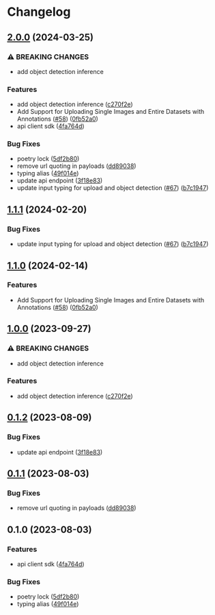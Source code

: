# Changelog

## [2.0.0](https://github.com/Epigos-AI/epigos-python/compare/epigos-v1.1.1...epigos-v2.0.0) (2024-03-25)


### ⚠ BREAKING CHANGES

* add object detection inference

### Features

* add object detection inference ([c270f2e](https://github.com/Epigos-AI/epigos-python/commit/c270f2e6e0a935fee88586a4a3ee3fe7791f551b))
* Add Support for Uploading Single Images and Entire Datasets with Annotations ([#58](https://github.com/Epigos-AI/epigos-python/issues/58)) ([0fb52a0](https://github.com/Epigos-AI/epigos-python/commit/0fb52a094f52f9a4a60ec3137b93501f803e57d5))
* api client sdk ([4fa764d](https://github.com/Epigos-AI/epigos-python/commit/4fa764d13e503a2bbbf9bc8023ae3e85f2694272))


### Bug Fixes

* poetry lock ([5df2b80](https://github.com/Epigos-AI/epigos-python/commit/5df2b80e3c60c90bd54cee0915dd6e16d84c9df3))
* remove url quoting in payloads ([dd89038](https://github.com/Epigos-AI/epigos-python/commit/dd8903885c09c6b54cd393e941be80e09c68f63e))
* typing alias ([49f014e](https://github.com/Epigos-AI/epigos-python/commit/49f014edf45fc0b369fa088622b3cab513600e06))
* update api endpoint ([3f18e83](https://github.com/Epigos-AI/epigos-python/commit/3f18e8372ed6a39266fac0b001b3c50ab655de7a))
* update input typing for upload and object detection ([#67](https://github.com/Epigos-AI/epigos-python/issues/67)) ([b7c1947](https://github.com/Epigos-AI/epigos-python/commit/b7c194791279abe8f0883a8ba1e3cb29087cb8a3))

## [1.1.1](https://github.com/Epigos-AI/epigos-python/compare/v1.1.0...v1.1.1) (2024-02-20)


### Bug Fixes

* update input typing for upload and object detection ([#67](https://github.com/Epigos-AI/epigos-python/issues/67)) ([b7c1947](https://github.com/Epigos-AI/epigos-python/commit/b7c194791279abe8f0883a8ba1e3cb29087cb8a3))

## [1.1.0](https://github.com/Epigos-AI/epigos-python/compare/v1.0.0...v1.1.0) (2024-02-14)


### Features

* Add Support for Uploading Single Images and Entire Datasets with Annotations ([#58](https://github.com/Epigos-AI/epigos-python/issues/58)) ([0fb52a0](https://github.com/Epigos-AI/epigos-python/commit/0fb52a094f52f9a4a60ec3137b93501f803e57d5))

## [1.0.0](https://github.com/Epigos-AI/epigos-python/compare/v0.1.2...v1.0.0) (2023-09-27)


### ⚠ BREAKING CHANGES

* add object detection inference

### Features

* add object detection inference ([c270f2e](https://github.com/Epigos-AI/epigos-python/commit/c270f2e6e0a935fee88586a4a3ee3fe7791f551b))

## [0.1.2](https://github.com/Epigos-AI/epigos-python/compare/v0.1.1...v0.1.2) (2023-08-09)


### Bug Fixes

* update api
  endpoint ([3f18e83](https://github.com/Epigos-AI/epigos-python/commit/3f18e8372ed6a39266fac0b001b3c50ab655de7a))

## [0.1.1](https://github.com/Epigos-AI/epigos-python/compare/v0.1.0...v0.1.1) (2023-08-03)


### Bug Fixes

* remove url quoting in
  payloads ([dd89038](https://github.com/Epigos-AI/epigos-python/commit/dd8903885c09c6b54cd393e941be80e09c68f63e))

## 0.1.0 (2023-08-03)


### Features

* api client sdk ([4fa764d](https://github.com/Epigos-AI/epigos-python/commit/4fa764d13e503a2bbbf9bc8023ae3e85f2694272))


### Bug Fixes

* poetry lock ([5df2b80](https://github.com/Epigos-AI/epigos-python/commit/5df2b80e3c60c90bd54cee0915dd6e16d84c9df3))
* typing alias ([49f014e](https://github.com/Epigos-AI/epigos-python/commit/49f014edf45fc0b369fa088622b3cab513600e06))
